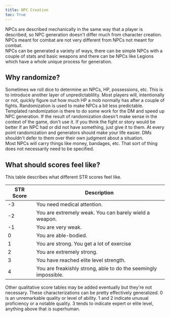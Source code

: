 ```yaml
---
title: NPC Creation
toc: True
---
```


NPCs are described mechanically in the same way that a player is described, so NPC generation doesn't differ much from character creation. NPCs meant for combat are not very different from NPCs not meant for combat.  
NPCs can be generated a variety of ways, there can be simple NPCs with a couple of stats and basic weapons and there can be NPCs like Legions which have a whole unique process for generation.

## Why randomize?

Sometimes we roll dice to determine an NPCs, HP, possessions, etc. This is to introduce another layer of unpredictablility. Most players will, intentionally or not, quickly figure out how much HP a mob normally has after a couple of fights. Randomization is used to make NPCs a bit less predictable. Templated randomization is there to do some work for the DM and speed up NPC generation. If the result of randomization doesn't make sense in the context of the game, don't use it. If you think the fight or story would be better if an NPC had or did not have something, just give it to them. At every point randomization and generators should make your life easier. DMs shouldn't defer to them over their own judgment about a situation.   
Most NPCs will carry things like money, bandages, etc. That sort of thing does not necessarily need to be specified.

## What should scores feel like?

This table describes what different STR scores feel like.

| STR Score | Description                                                     |
| --------- | --------------------------------------------------------------- |
| -3        | You need medical attention.                                     |
| -2        | You are extremely weak. You can barely wield a weapon.          |
| -1        | You are very weak.                                              |
| 0         | You are able-bodied.                                            |
| 1         | You are strong. You get a lot of exercise                       |
| 2         | You are extremely strong.                                       |
| 3         | You have reached elite level strength.                          |
| 4         | You are freakishly strong, able to do the seemingly impossible. |

Other qualitative score tables may be added eventually but they're not necessary. These characterizations can be pretty effectively generalized. 0 is an unremarkable quality or level of ability. 1 and 2 indicate unusual proficiency or a notable quality. 3 tends to indicate expert or elite level, anything above that is superhuman.
